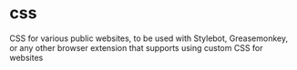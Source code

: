 css
===

CSS for various public websites, to be used with Stylebot, Greasemonkey, or any other browser extension that supports using custom CSS for websites
